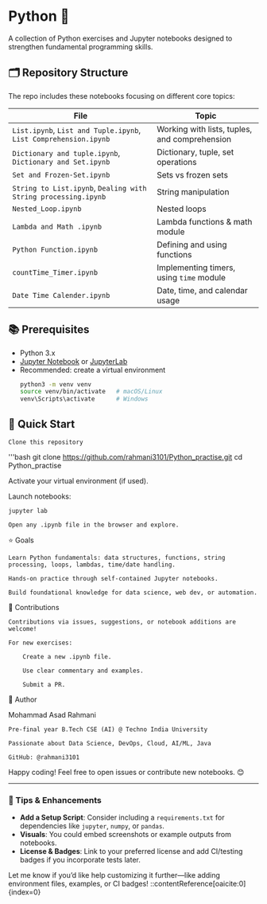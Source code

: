# Python  🐍

A collection of Python exercises and Jupyter notebooks designed to strengthen fundamental programming skills.

## 🗂️ Repository Structure

The repo includes these notebooks focusing on different core topics:

| File | Topic |
|------|-------|
| `List.ipynb`, `List and Tuple.ipynb`, `List Comprehension.ipynb` | Working with lists, tuples, and comprehension |
| `Dictionary and tuple.ipynb`, `Dictionary and Set.ipynb` | Dictionary, tuple, set operations |
| `Set and Frozen-Set.ipynb` | Sets vs frozen sets |
| `String to List.ipynb`, `Dealing with String processing.ipynb` | String manipulation |
| `Nested_Loop.ipynb` | Nested loops |
| `Lambda and Math .ipynb` | Lambda functions & math module |
| `Python Function.ipynb` | Defining and using functions |
| `countTime_Timer.ipynb` | Implementing timers, using `time` module |
| `Date Time Calender.ipynb` | Date, time, and calendar usage |

## 📚 Prerequisites

- Python 3.x  
- [Jupyter Notebook](https://jupyter.org/) or [JupyterLab](https://jupyterlab.readthedocs.io/en/stable/)  
- Recommended: create a virtual environment  
  ```bash
  python3 -m venv venv
  source venv/bin/activate   # macOS/Linux
  venv\Scripts\activate      # Windows


## 🚀 Quick Start

    Clone this repository
'''bash
git clone https://github.com/rahmani3101/Python_practise.git
cd Python_practise

Activate your virtual environment (if used).

Launch notebooks:

    jupyter lab

    Open any .ipynb file in the browser and explore.

⭐ Goals

    Learn Python fundamentals: data structures, functions, string processing, loops, lambdas, time/date handling.

    Hands-on practice through self-contained Jupyter notebooks.

    Build foundational knowledge for data science, web dev, or automation.

🔄 Contributions

    Contributions via issues, suggestions, or notebook additions are welcome!

    For new exercises:

        Create a new .ipynb file.

        Use clear commentary and examples.

        Submit a PR.

📝 Author

Mohammad Asad Rahmani

    Pre-final year B.Tech CSE (AI) @ Techno India University

    Passionate about Data Science, DevOps, Cloud, AI/ML, Java

    GitHub: @rahmani3101

Happy coding! Feel free to open issues or contribute new notebooks. 😊


---

### 🔧 Tips & Enhancements

- **Add a Setup Script**: Consider including a `requirements.txt` for dependencies like `jupyter`, `numpy`, or `pandas`.
- **Visuals**: You could embed screenshots or example outputs from notebooks.
- **License & Badges**: Link to your preferred license and add CI/testing badges if you incorporate tests later.

Let me know if you’d like help customizing it further—like adding environment files, examples, or CI badges!
::contentReference[oaicite:0]{index=0}
